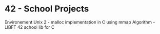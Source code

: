 42 - School Projects
======================
Environement Unix 2
	- malloc implementation in C using mmap
Algorithm
	- LIBFT 42 school lib for C
